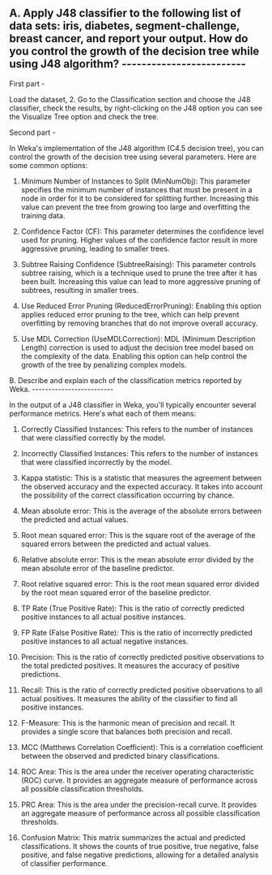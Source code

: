 ## A. Apply J48 classifier to the following list of data sets: iris, diabetes, segment-challenge, breast cancer, and report your output. How do you control the growth of  the decision tree while using J48 algorithm? -------------------------

First part - 

Load the dataset, 2. Go to the Classification section and choose the J48 classifier, check the results, by right-clicking on the J48 option you can see the Visualize Tree option and check the tree.

Second part -

In Weka's implementation of the J48 algorithm (C4.5 decision tree), you can control the growth of the decision tree using several parameters. Here are some common options:

1. Minimum Number of Instances to Split (MinNumObj): This parameter specifies the minimum number of instances that must be present in a node in order for it to be considered for splitting further. Increasing this value can prevent the tree from growing too large and overfitting the training data.

2. Confidence Factor (CF): This parameter determines the confidence level used for pruning. Higher values of the confidence factor result in more aggressive pruning, leading to smaller trees.

4. Subtree Raising Confidence (SubtreeRaising): This parameter controls subtree raising, which is a technique used to prune the tree after it has been built. Increasing this value can lead to more aggressive pruning of subtrees, resulting in smaller trees.

5. Use Reduced Error Pruning (ReducedErrorPruning): Enabling this option applies reduced error pruning to the tree, which can help prevent overfitting by removing branches that do not improve overall accuracy.

6. Use MDL Correction (UseMDLCorrection): MDL (Minimum Description Length) correction is used to adjust the decision tree model based on the complexity of the data. Enabling this option can help control the growth of the tree by penalizing complex models.



B. Describe and explain each of the classification metrics reported by Weka. -------------------------

In the output of a J48 classifier in Weka, you'll typically encounter several performance metrics. Here's what each of them means:

1. Correctly Classified Instances: This refers to the number of instances that were classified correctly by the model.

2. Incorrectly Classified Instances: This refers to the number of instances that were classified incorrectly by the model.

3. Kappa statistic: This is a statistic that measures the agreement between the observed accuracy and the expected accuracy. It takes into account the possibility of the correct classification occurring by chance.

4. Mean absolute error: This is the average of the absolute errors between the predicted and actual values.

5. Root mean squared error: This is the square root of the average of the squared errors between the predicted and actual values.

6. Relative absolute error: This is the mean absolute error divided by the mean absolute error of the baseline predictor.

7. Root relative squared error: This is the root mean squared error divided by the root mean squared error of the baseline predictor.

8. TP Rate (True Positive Rate): This is the ratio of correctly predicted positive instances to all actual positive instances.

9. FP Rate (False Positive Rate): This is the ratio of incorrectly predicted positive instances to all actual negative instances.

10. Precision: This is the ratio of correctly predicted positive observations to the total predicted positives. It measures the accuracy of positive predictions.

11. Recall: This is the ratio of correctly predicted positive observations to all actual positives. It measures the ability of the classifier to find all positive instances.

12. F-Measure: This is the harmonic mean of precision and recall. It provides a single score that balances both precision and recall.

13. MCC (Matthews Correlation Coefficient): This is a correlation coefficient between the observed and predicted binary classifications.

14. ROC Area: This is the area under the receiver operating characteristic (ROC) curve. It provides an aggregate measure of performance across all possible classification thresholds.

15. PRC Area: This is the area under the precision-recall curve. It provides an aggregate measure of performance across all possible classification thresholds.

16. Confusion Matrix: This matrix summarizes the actual and predicted classifications. It shows the counts of true positive, true negative, false positive, and false negative predictions, allowing for a detailed analysis of classifier performance.
